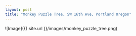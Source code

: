 ```yaml
---
layout: post
title: "Monkey Puzzle Tree, SW 16th Ave, Portland Oregon" 
---
```


![Image]({{ site.url }}/images/monkey_puzzle_tree.png)

